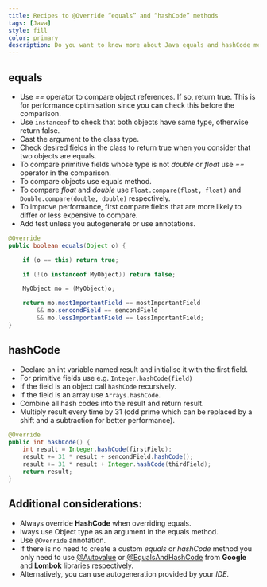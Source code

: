 ```yaml
---
title: Recipes to @Override “equals” and “hashCode” methods
tags: [Java]
style: fill
color: primary
description: Do you want to know more about Java equals and hashCode methods? Then, have a look at this recipes!
---
```


## equals

- Use _==_ operator to compare object references. If so, return true. This is for performance optimisation since you can check this before the comparison.
- Use `instanceof` to check that both objects have same type, otherwise return false.
- Cast the argument to the class type.
- Check desired fields in the class to return true when you consider that two objects are equals.
- To compare primitive fields whose type is not _double_ or _float_ use _==_ operator in the comparison.
- To compare objects use equals method.
- To compare _float_ and _double_ use `Float.compare(float, float)` and `Double.compare(double, double)` respectively.
- To improve performance, first compare fields that are more likely to differ or less expensive to compare.
- Add test unless you autogenerate or use annotations.

```java
@Override 
public boolean equals(Object o) {

    if (o == this) return true;

    if (!(o instanceof MyObject)) return false;

    MyObject mo = (MyObject)o;

    return mo.mostImportantField == mostImportantField 
        && mo.sencondField == sencondField
        && mo.lessImportantField == lessImportantField;
}
```

## hashCode

- Declare an int variable named result and initialise it with the first field.
- For primitive fields use e.g. `Integer.hashCode(field)`
- If the field is an object call `hashCode` recursively.
- If the field is an array use `Arrays.hashCode`.
- Combine all hash codes into the result and return result.
- Multiply result every time by 31 (odd prime which can be replaced by a shift and a subtraction for better performance).

```java
@Override
public int hashCode() {
    int result = Integer.hashCode(firstField);
    result += 31 * result + sencondField.hashCode(); 
    result += 31 * result + Integer.hashCode(thirdField); 
    return result;
}
```
 

## Additional considerations:

- Always override **HashCode** when overriding equals.
- lways use Object type as an argument in the equals method.
- Use `@Override` annotation.
- If there is no need to create a custom _equals_ or _hashCode_ method you only need to use [@Autovalue](https://github.com/google/auto/blob/master/value/userguide/index.md) or [@EqualsAndHashCode](https://projectlombok.org/features/EqualsAndHashCode) from **Google** and [**Lombok**](https://projectlombok.org/) libraries respectively.
- Alternatively, you can use autogeneration provided by your _IDE_.
